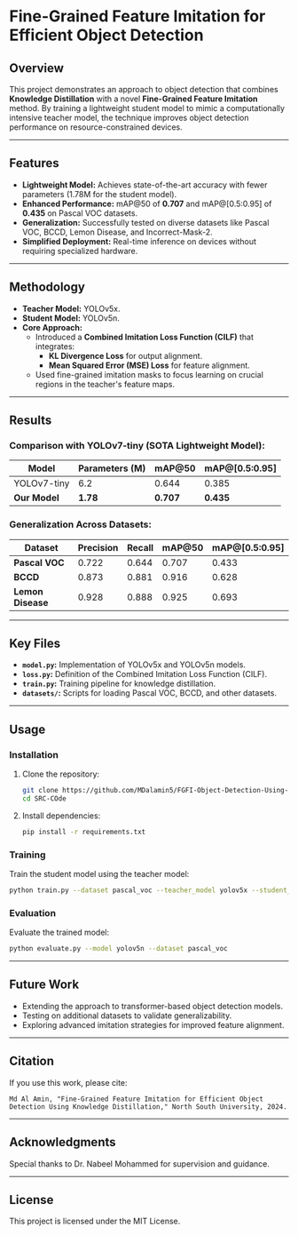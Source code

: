 
# Fine-Grained Feature Imitation for Efficient Object Detection

## Overview
This project demonstrates an approach to object detection that combines **Knowledge Distillation** with a novel **Fine-Grained Feature Imitation** method. By training a lightweight student model to mimic a computationally intensive teacher model, the technique improves object detection performance on resource-constrained devices.

---

## Features
- **Lightweight Model:** Achieves state-of-the-art accuracy with fewer parameters (1.78M for the student model).
- **Enhanced Performance:** mAP@50 of **0.707** and mAP@[0.5:0.95] of **0.435** on Pascal VOC datasets.
- **Generalization:** Successfully tested on diverse datasets like Pascal VOC, BCCD, Lemon Disease, and Incorrect-Mask-2.
- **Simplified Deployment:** Real-time inference on devices without requiring specialized hardware.

---

## Methodology
- **Teacher Model:** YOLOv5x.
- **Student Model:** YOLOv5n.
- **Core Approach:**
  - Introduced a **Combined Imitation Loss Function (CILF)** that integrates:
    - **KL Divergence Loss** for output alignment.
    - **Mean Squared Error (MSE) Loss** for feature alignment.
  - Used fine-grained imitation masks to focus learning on crucial regions in the teacher's feature maps.

---

## Results
### Comparison with YOLOv7-tiny (SOTA Lightweight Model):
| Model            | Parameters (M) | mAP@50 | mAP@[0.5:0.95] |
|-------------------|----------------|--------|----------------|
| YOLOv7-tiny      | 6.2            | 0.644  | 0.385          |
| **Our Model**     | **1.78**       | **0.707** | **0.435**      |

### Generalization Across Datasets:
| Dataset            | Precision | Recall | mAP@50 | mAP@[0.5:0.95] |
|---------------------|-----------|--------|--------|----------------|
| **Pascal VOC**      | 0.722     | 0.644  | 0.707  | 0.433          |
| **BCCD**            | 0.873     | 0.881  | 0.916  | 0.628          |
| **Lemon Disease**   | 0.928     | 0.888  | 0.925  | 0.693          |

---

## Key Files
- **`model.py`:** Implementation of YOLOv5x and YOLOv5n models.
- **`loss.py`:** Definition of the Combined Imitation Loss Function (CILF).
- **`train.py`:** Training pipeline for knowledge distillation.
- **`datasets/`:** Scripts for loading Pascal VOC, BCCD, and other datasets.

---

## Usage

### Installation
1. Clone the repository:
   ```bash
   git clone https://github.com/MDalamin5/FGFI-Object-Detection-Using-Knowledge-Distillation.git
   cd SRC-COde
   ```
2. Install dependencies:
   ```bash
   pip install -r requirements.txt
   ```

### Training
Train the student model using the teacher model:
```bash
python train.py --dataset pascal_voc --teacher_model yolov5x --student_model yolov5n
```

### Evaluation
Evaluate the trained model:
```bash
python evaluate.py --model yolov5n --dataset pascal_voc
```

---

## Future Work
- Extending the approach to transformer-based object detection models.
- Testing on additional datasets to validate generalizability.
- Exploring advanced imitation strategies for improved feature alignment.

---

## Citation
If you use this work, please cite:
```
Md Al Amin, "Fine-Grained Feature Imitation for Efficient Object Detection Using Knowledge Distillation," North South University, 2024.
```

---

## Acknowledgments
Special thanks to Dr. Nabeel Mohammed for supervision and guidance.

---

## License
This project is licensed under the MIT License.
